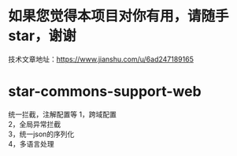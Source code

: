 # 如果您觉得本项目对你有用，请随手star，谢谢

技术文章地址：https://www.jianshu.com/u/6ad247189165

# star-commons-support-web

统一拦截，注解配置等 1，跨域配置  
2，全局异常拦截  
3，统一json的序列化  
4，多语言处理  


